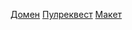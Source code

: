 [Домен](https://moviesdiploma.nomoredomains.xyz/)
[Пулреквест](https://github.com/vyacheslavshtyrlin/movies-explorer-frontend/pull/2)
[Макет](https://www.figma.com/file/8tElEneRbm1V23ANFoqQUp/Diploma?node-id=344%3A0)
